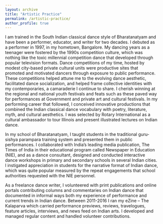 ```yaml
---
layout: archive
title: "Artistic Practice"
permalink: /artistic-practice/
author_profile: true
---
```

I am trained in the South Indian classical dance style of Bharatanatyam and have been a performer, educator, and writer for two decades. I debuted as a performer in 1997, in my hometown, Bangalore. My dancing years as a teenager were fostered by the 1990s competition culture, which was nothing like the toxic millennial competition dance that developed through popular television formats. Dance competitions of my time, hosted by modest city-based private cultural units were productive sites that promoted and motivated dancers through exposure to public performance. These competitions helped attune me to the evolving dance aesthetic, facilitated dance socialization, and helped frame collective identities with my contemporaries, a camaraderie I continue to share. I cherish winning at the regional and national youth festivals and feats such as these paved way for performances at Government and private art and cultural festivals. In my performing career that followed, I conceived innovative productions that combined the Indian classical dance vocabulary with poetry, literature, myth, and cultural aesthetics. I was selected by Rotary International as a cultural ambassador to tour Illinois and present illustrated lectures on Indian dance.

In my school of Bharatanatyam, I taught students in the traditional guru-sishya parampara training system and presented them in public performances. I collaborated with India’s leading media publication, The Times of India in their educational program called Newspaper in Education (NIE), and as a dance consultant, designed and conducted interactive dance workshops in primary and secondary schools in several Indian cities. I instigated appreciation in students for the narrative format of Indian dance, which was quite popular measured by the repeat engagements that school authorities requested with the NIE personnel.

As a freelance dance writer, I volunteered with print publications and online portals contributing columns and commentaries on Indian dance that documented in informal ways both my experience of performance and current trends in Indian dance. Between 2011-2016 I ran my eZine – The Kalaparva which carried performance previews, reviews, travelogues, feature articles, interviews, and news feed on Indian arts. I developed and managed regular content and handled volunteer contributions.